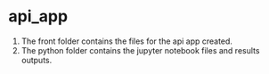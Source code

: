 # api_app

1. The front folder contains the files for the api app created.
2. The python folder contains the jupyter notebook files and results outputs.
